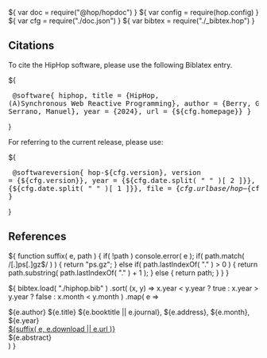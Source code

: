 ${ var doc = require("@hop/hopdoc") }
${ var config = require(hop.config) }
${ var cfg = require("./doc.json") }
${ var bibtex = require("./_bibtex.hop") }

Citations
---------

To cite the HipHop software, please use the following Biblatex entry.

${<pre class="bibtex">
@software{ hiphop,
   title = {HipHop, (A)Synchronous Web Reactive Programming},
   author = {Berry, G{\'e}rard and Serrano, Manuel},
   year = {2024},
   url = {${cfg.homepage}}
}
</pre>}

For referring to the current release, please use:

${<pre class="bibtex">
@softwareversion{ hop-${cfg.version},
  version = {${cfg.version}},
  year = {${cfg.date.split( " " )[ 2 ]}},
  month = {${cfg.date.split( " " )[ 1 ]}},
  file = {${cfg.urlbase}/hop-${cfg.version}},
}
</pre>}


References
----------

${ function suffix( e, path ) {
if( !path ) console.error( e );
    if( path.match( /[.]ps[.]gz$/ ) ) {
       return "ps.gz";
    } else if( path.lastIndexOf( "." ) > 0 ) {
       return path.substring( path.lastIndexOf( "." ) + 1 );
    } else {
       return path;
    }
  }
}

${ bibtex.load( "./hiphop.bib" )
  .sort( (x, y) => x.year < y.year ? true : x.year > y.year ? false : x.month < y.month )
  .map( e => 
<div class="bibentry">
  <span class="author">${e.author}</span>
  <span class="title">${e.title}</span>
  <span class="booktitle">${e.booktitle || e.journal}</span>,
  <span class="address">${e.address}</span>,
  <span class="month">${e.month}</span>,
  <span class="year">${e.year}</span>
  <div class="download">
     <a href=${e.download}>${suffix( e, e.download || e.url )}</a>
  </div>
  <div class="abstract">
    ${e.abstract}
  </div>
</div> ) }


